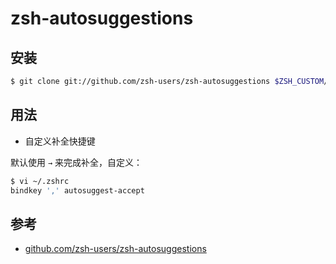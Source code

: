 # zsh-autosuggestions

## 安装

```sh
$ git clone git://github.com/zsh-users/zsh-autosuggestions $ZSH_CUSTOM/plugins/zsh-autosuggestions
```

## 用法

* 自定义补全快捷键

默认使用 `→` 来完成补全，自定义：

```sh
$ vi ~/.zshrc
bindkey ',' autosuggest-accept
```

## 参考

* [github.com/zsh-users/zsh-autosuggestions](https://github.com/zsh-users/zsh-autosuggestions)